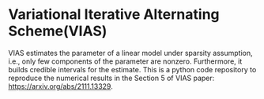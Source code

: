 # Variational Iterative Alternating Scheme(VIAS)
VIAS estimates the parameter of a linear model under sparsity assumption, i.e., only few components of the parameter are nonzero. Furthermore, it builds credible intervals for the estimate. This is a python code repository to reproduce the numerical results in the Section 5 of VIAS paper: https://arxiv.org/abs/2111.13329.

